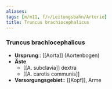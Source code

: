 ```yaml
---
aliases: 
tags: [m/m11, f/💀/Leitungsbahn/Arterie]
title: Truncus brachiocephalicus
---
```

### Truncus brachiocephalicus
- **Ursprung**:: [[Aorta]] (Aortenbogen)
- **Äste**
	- [[A. subclavia]] dextra
	- [[A. carotis communis]]
- **Versorgungsgebiet**:: [[Kopf]], Arme